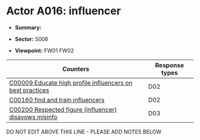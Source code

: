 # Actor A016: influencer

* **Summary:** 

* **Sector:** S006

* **Viewpoint:** FW01
FW02


| Counters | Response types |
| -------- | -------------- |
| [C00009 Educate high profile influencers on best practices](../generated_pages/counters/C00009.md) | D02 |
| [C00160 find and train influencers](../generated_pages/counters/C00160.md) | D02 |
| [C00200 Respected figure (influencer) disavows misinfo](../generated_pages/counters/C00200.md) | D03 |


DO NOT EDIT ABOVE THIS LINE - PLEASE ADD NOTES BELOW